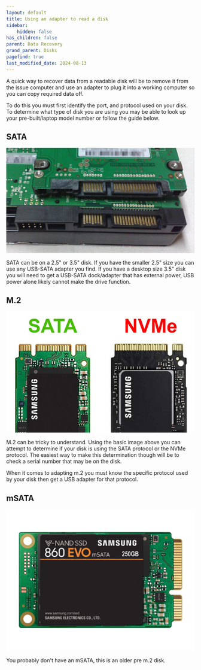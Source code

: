 ```yaml
---
layout: default
title: Using an adapter to read a disk
sidebar:
    hidden: false
has_children: false
parent: Data Recovery
grand_parent: Disks
pagefind: true
last_modified_date: 2024-08-13
---
```




A quick way to recover data from a readable disk will be to remove it from the issue computer and use an adapter to plug it into a working computer so you can copy required data off. 

To do this you must first identify the port, and protocol used on your disk. To determine what type of disk you are using you may be able to look up your pre-built/laptop model number or follow the guide below. 

## SATA
![An image of SATA connectors on a 2.5" and 3.5" disk: credit guiahardware.es](../../../../assets/drive-dock/sata.png)

SATA can be on a 2.5" or 3.5" disk. If you have the smaller 2.5" size you can use any USB-SATA adapter you find. If you have a desktop size 3.5" disk you will need to get a USB-SATA dock/adapter that has external power, USB power alone likely cannot make the drive function.

## M.2
![An image of a SATA and NVME m.2 connectors: credit: ](../../../../assets/drive-dock/m2.png)

M.2 can be tricky to understand. Using the basic image above you can attempt to determine if your disk is using the SATA protocol or the NVMe protocol. The easiest way to make this determination though will be to check a serial number that may be on the disk.

When it comes to adapting m.2 you must know the specific protocol used by your disk then get a USB adapter for that protocol.

## mSATA
![An image of an mSATA disk](../../../../assets/drive-dock/msata.png)

You probably don't have an mSATA, this is an older pre m.2 disk.